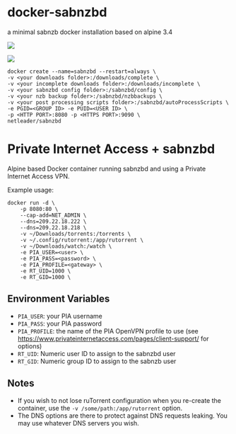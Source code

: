 # docker-sabnzbd
a minimal sabnzb docker installation based on alpine 3.4

[![](https://images.microbadger.com/badges/version/netleader/sabnzbd.svg)](http://microbadger.com/images/netleader/sabnzbd "Get your own version badge on microbadger.com")

[![](https://images.microbadger.com/badges/image/netleader/sabnzbd.svg)](http://microbadger.com/images/netleader/sabnzbd "Get your own image badge on microbadger.com")

```
docker create --name=sabnzbd --restart=always \
-v <your downloads folder>:/downloads/complete \
-v <your incomplete downloads folder>:/downloads/incomplete \
-v <your sabnzbd config folder>:/sabnzbd/config \
-v <your nzb backup folder>:/sabnzbd/nzbbackups \
-v <your post processing scripts folder>:/sabnzbd/autoProcessScripts \
-e PGID=<GROUP ID> -e PUID=<USER ID> \
-p <HTTP PORT>:8080 -p <HTTPS PORT>:9090 \
netleader/sabnzbd
```


Private Internet Access + sabnzbd
===================================

Alpine based Docker container running sabnzbd
and using a Private Internet Access VPN.

Example usage:

    docker run -d \
        -p 8080:80 \
        --cap-add=NET_ADMIN \
        --dns=209.22.18.222 \
        --dns=209.22.18.218 \
        -v ~/Downloads/torrents:/torrents \
        -v ~/.config/rutorrent:/app/rutorrent \
        -v ~/Downloads/watch:/watch \
        -e PIA_USER=<user> \
        -e PIA_PASS=<password> \
        -e PIA_PROFILE=<gateway> \
        -e RT_UID=1000 \
        -e RT_GID=1000 \
        

Environment Variables
---------------------

- ``PIA_USER``: your PIA username
- ``PIA_PASS``: your PIA password
- ``PIA_PROFILE``: the name of the PIA OpenVPN profile to use (see
  https://www.privateinternetaccess.com/pages/client-support/ for options)
- ``RT_UID``: Numeric user ID to assign to the sabnzbd user
- ``RT_GID``: Numeric group ID to assign to the sabnzb user

Notes
-----

- If you wish to not lose ruTorrent configuration when you re-create the
  container, use the ``-v /some/path:/app/rutorrent`` option.
- The DNS options are there to protect against DNS requests leaking. You may
  use whatever DNS servers you wish.
